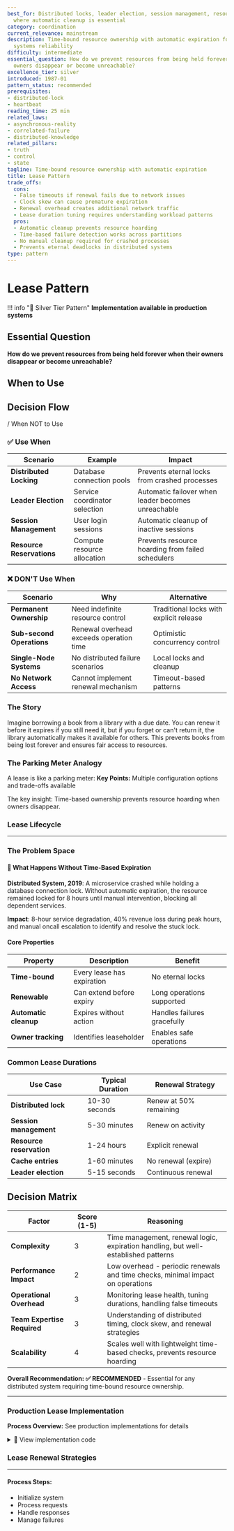 ```yaml
---
best_for: Distributed locks, leader election, session management, resource reservations
  where automatic cleanup is essential
category: coordination
current_relevance: mainstream
description: Time-bound resource ownership with automatic expiration for distributed
  systems reliability
difficulty: intermediate
essential_question: How do we prevent resources from being held forever when their
  owners disappear or become unreachable?
excellence_tier: silver
introduced: 1987-01
pattern_status: recommended
prerequisites:
- distributed-lock
- heartbeat
reading_time: 25 min
related_laws:
- asynchronous-reality
- correlated-failure
- distributed-knowledge
related_pillars:
- truth
- control
- state
tagline: Time-bound resource ownership with automatic expiration
title: Lease Pattern
trade_offs:
  cons:
  - False timeouts if renewal fails due to network issues
  - Clock skew can cause premature expiration
  - Renewal overhead creates additional network traffic
  - Lease duration tuning requires understanding workload patterns
  pros:
  - Automatic cleanup prevents resource hoarding
  - Time-based failure detection works across partitions
  - No manual cleanup required for crashed processes
  - Prevents eternal deadlocks in distributed systems
type: pattern
---
```


# Lease Pattern

!!! info "🥈 Silver Tier Pattern"
**Implementation available in production systems**

## Essential Question

**How do we prevent resources from being held forever when their owners disappear or become unreachable?**

## When to Use

## Decision Flow

/ When NOT to Use

### ✅ Use When

| Scenario | Example | Impact |
|----------|---------|--------|
| **Distributed Locking** | Database connection pools | Prevents eternal locks from crashed processes |
| **Leader Election** | Service coordinator selection | Automatic failover when leader becomes unreachable |
| **Session Management** | User login sessions | Automatic cleanup of inactive sessions |
| **Resource Reservations** | Compute resource allocation | Prevents resource hoarding from failed schedulers |

### ❌ DON'T Use When

| Scenario | Why | Alternative |
|----------|-----|-------------|
| **Permanent Ownership** | Need indefinite resource control | Traditional locks with explicit release |
| **Sub-second Operations** | Renewal overhead exceeds operation time | Optimistic concurrency control |
| **Single-Node Systems** | No distributed failure scenarios | Local locks and cleanup |
| **No Network Access** | Cannot implement renewal mechanism | Timeout-based patterns |

### The Story

Imagine borrowing a book from a library with a due date. You can renew it before it expires if you still need it, but if you forget or can't return it, the library automatically makes it available for others. This prevents books from being lost forever and ensures fair access to resources.

### The Parking Meter Analogy

A lease is like a parking meter:
**Key Points:** Multiple configuration options and trade-offs available

The key insight: Time-based ownership prevents resource hoarding when owners disappear.

### Lease Lifecycle

---

### The Problem Space

<div class="failure-vignette">
<h4>🚨 What Happens Without Time-Based Expiration</h4>

**Distributed System, 2019**: A microservice crashed while holding a database connection lock. Without automatic expiration, the resource remained locked for 8 hours until manual intervention, blocking all dependent services.

**Impact**: 8-hour service degradation, 40% revenue loss during peak hours, and manual oncall escalation to identify and resolve the stuck lock.
</div>

#### Core Properties

| Property | Description | Benefit |
|----------|-------------|---------|
| **Time-bound** | Every lease has expiration | No eternal locks |
| **Renewable** | Can extend before expiry | Long operations supported |
| **Automatic cleanup** | Expires without action | Handles failures gracefully |
| **Owner tracking** | Identifies leaseholder | Enables safe operations |

### Common Lease Durations

| Use Case | Typical Duration | Renewal Strategy |
|----------|------------------|------------------|
| **Distributed lock** | 10-30 seconds | Renew at 50% remaining |
| **Session management** | 5-30 minutes | Renew on activity |
| **Resource reservation** | 1-24 hours | Explicit renewal |
| **Cache entries** | 1-60 minutes | No renewal (expire) |
| **Leader election** | 5-15 seconds | Continuous renewal |

## Decision Matrix

| Factor | Score (1-5) | Reasoning |
|--------|-------------|-----------|
| **Complexity** | 3 | Time management, renewal logic, expiration handling, but well-established patterns |
| **Performance Impact** | 2 | Low overhead - periodic renewals and time checks, minimal impact on operations |
| **Operational Overhead** | 3 | Monitoring lease health, tuning durations, handling false timeouts |
| **Team Expertise Required** | 3 | Understanding of distributed timing, clock skew, and renewal strategies |
| **Scalability** | 4 | Scales well with lightweight time-based checks, prevents resource hoarding |

**Overall Recommendation: ✅ RECOMMENDED** - Essential for any distributed system requiring time-bound resource ownership.

---

### Production Lease Implementation

**Process Overview:** See production implementations for details

<details>
<summary>📄 View implementation code</summary>

from datetime import datetime, timedelta
from typing import Optional, Dict, Callable
import asyncio
import uuid
from dataclasses import dataclass
from abc import ABC, abstractmethod

@dataclass
class Lease:
**Implementation available in production systems**

class LeaseStore(ABC):
**Implementation available in production systems**

class InMemoryLeaseStore(LeaseStore):
**Implementation available in production systems**

class LeaseManager:
**Implementation available in production systems**

# Redis-based implementation
class RedisLeaseStore(LeaseStore):
**Implementation available in production systems**

# Example usage patterns
async def distributed_job_example():
**Implementation available in production systems**

async def leader_election_example():
**Implementation available in production systems**

</details>

### Lease Renewal Strategies

---

#### **Process Steps:**
- Initialize system
- Process requests
- Handle responses
- Manage failures

